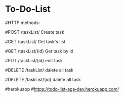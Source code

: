 # To-Do-List

#HTTP methods:

#POST /taskList/        Create task

#GET  /taskList/        Get task's list

#GET /taskList/{id}     Get task by id

#PUT /taskList/{id}     edit task

#DELETE /taskList/      dalete all task

#DELETE /taskList/{id}  dalete all task

#herokuapp
#https://todo-list-aga-dev.herokuapp.com/
